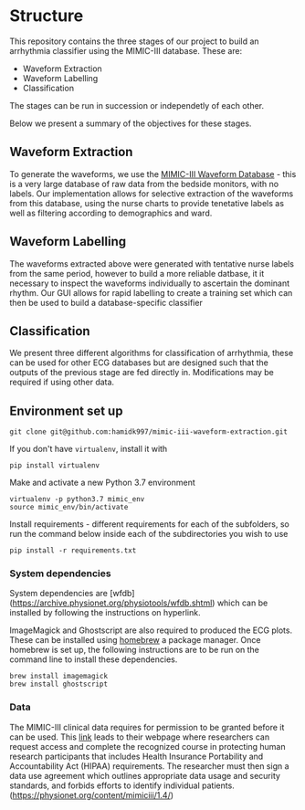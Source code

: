 # Structure

This repository contains the three stages of our project to build an arrhythmia classifier using the MIMIC-III database. 
These are:
- Waveform Extraction
- Waveform Labelling
- Classification

The stages can be run in succession or independetly of each other.

Below we present a summary of the objectives for these stages. 

## Waveform Extraction
To generate the waveforms, we use the [MIMIC-III Waveform Database](https://physionet.org/content/mimic3wdb/1.0/) - this is a very large database of raw data from the bedside monitors, with no labels. Our implementation allows for selective extraction of the waveforms from this database, using the nurse charts to provide tenetative labels as well as filtering according to demographics and ward. 

## Waveform Labelling
The waveforms extracted above were generated with tentative nurse labels from the same period, however to build a more reliable datbase, it it necessary to inspect the waveforms individually to ascertain the dominant rhythm. Our GUI allows for rapid labelling to create a training set which can then be used to build a database-specific classifier

## Classification
We present three different algorithms for classification of arrhythmia, these can be used for other ECG databases but are designed such that the outputs of the previous stage are fed directly in. Modifications may be required if using other data. 

## Environment set up
 ```
git clone git@github.com:hamidk997/mimic-iii-waveform-extraction.git
```

If you don't have `virtualenv`, install it with

```
pip install virtualenv
```

Make and activate a new Python 3.7 environment

```
virtualenv -p python3.7 mimic_env
source mimic_env/bin/activate
```
Install requirements - different requirements for each of the subfolders, so run the command below inside each of the subdirectories you wish to use
```
pip install -r requirements.txt
```
### System dependencies
System dependencies are [wfdb] (https://archive.physionet.org/physiotools/wfdb.shtml) which can be installed by following the instructions on hyperlink.

ImageMagick and Ghostscript are also required to produced the ECG plots. These can be installed using [homebrew](https://brew.sh) a package manager. Once homebrew is set up, the following instructions are to be run on the command line to install these dependencies. 

```
brew install imagemagick
brew install ghostscript
```
### Data

The MIMIC-III clinical data requires for permission to be granted before it can be used. This [link](https://mimic.physionet.org) leads to their webpage where researchers can request access and complete the recognized course in protecting human research participants that includes Health Insurance Portability and Accountability Act (HIPAA) requirements. The researcher must then sign a data use agreement which outlines appropriate data usage and security standards, and forbids efforts to identify individual patients. (https://physionet.org/content/mimiciii/1.4/)


